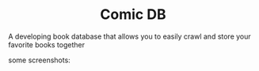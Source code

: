 <h1 align="center">Comic DB</h1>

A developing book database that allows you to easily crawl and store your favorite books together

some screenshots:
